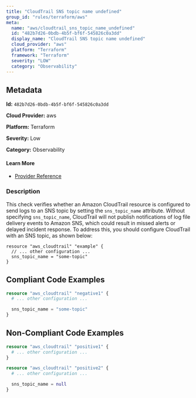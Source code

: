 ```yaml
---
title: "CloudTrail SNS topic name undefined"
group_id: "rules/terraform/aws"
meta:
  name: "aws/cloudtrail_sns_topic_name_undefined"
  id: "482b7d26-0bdb-4b5f-bf6f-545826c0a3dd"
  display_name: "CloudTrail SNS topic name undefined"
  cloud_provider: "aws"
  platform: "Terraform"
  framework: "Terraform"
  severity: "LOW"
  category: "Observability"
---
```

## Metadata

**Id:** `482b7d26-0bdb-4b5f-bf6f-545826c0a3dd`

**Cloud Provider:** aws

**Platform:** Terraform

**Severity:** Low

**Category:** Observability

#### Learn More

 - [Provider Reference](https://registry.terraform.io/providers/hashicorp/aws/latest/docs/resources/cloudtrail)

### Description

 This check verifies whether an Amazon CloudTrail resource is configured to send logs to an SNS topic by setting the `sns_topic_name` attribute. Without specifying `sns_topic_name`, CloudTrail will not publish notifications of log file delivery events to Amazon SNS, which could result in missed alerts or delayed incident response. To address this, you should configure CloudTrail with an SNS topic, as shown below:

```
resource "aws_cloudtrail" "example" {
  // ... other configuration ...
  sns_topic_name = "some-topic"
}
```


## Compliant Code Examples
```terraform
resource "aws_cloudtrail" "negative1" {
  # ... other configuration ...

  sns_topic_name = "some-topic"
}
```
## Non-Compliant Code Examples
```terraform
resource "aws_cloudtrail" "positive1" {
  # ... other configuration ...
}

resource "aws_cloudtrail" "positive2" {
  # ... other configuration ...

  sns_topic_name = null
}
```